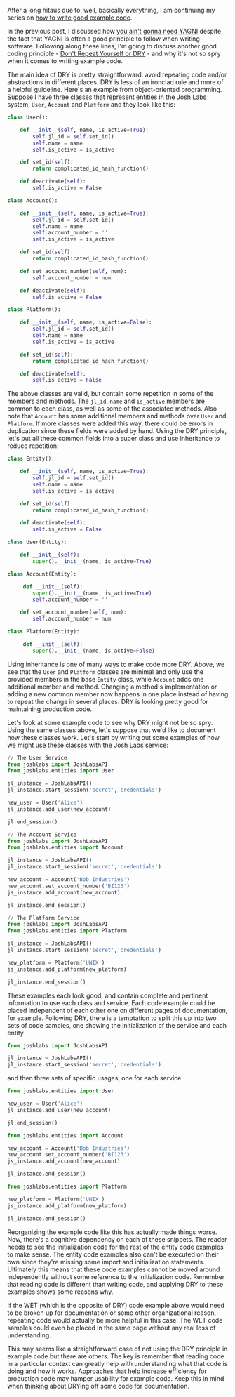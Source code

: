 After a long hitaus due to, well, basically everything, I am continuing my series on [how to write good example code](https://simplythetest.tumblr.com/post/612302779439087616/writing-example-code-a-series). 

In the previous post, I discussed how [you ain't gonna need YAGNI](https://simplythetest.tumblr.com/post/615769806536327168/writing-example-code-you-aint-gonna-need-yagni) despite the fact that YAGNI is often a good principle to follow when writing software. Following along these lines, I'm going to discuss another good coding principle - [Don't Repeat Yourself or DRY](https://en.wikipedia.org/wiki/Don%27t_repeat_yourself) - and why it's not so spry when it comes to writing example code. 

The main idea of DRY is pretty straightforward: avoid repeating code and/or abstractions in different places. DRY is less of an ironclad rule and more of a helpful guideline. Here's an example from object-oriented programming. Suppose I have three classes that represent entities in the Josh Labs system, `User`, `Account` and `Platform` and they look like this:

```python
class User():

    def __init__(self, name, is_active=True):
        self.jl_id = self.set_id()
        self.name = name
        self.is_active = is_active

    def set_id(self):
        return complicated_id_hash_function()

    def deactivate(self):
        self.is_active = False

class Account():

    def __init__(self, name, is_active=True):
        self.jl_id = self.set_id()
        self.name = name
        self.account_number = ''
        self.is_active = is_active

    def set_id(self):
        return complicated_id_hash_function()

    def set_account_number(self, num):
        self.account_number = num

    def deactivate(self):
        self.is_active = False

class Platform():

    def __init__(self, name, is_active=False):
        self.jl_id = self.set_id()
        self.name = name
        self.is_active = is_active

    def set_id(self):
        return complicated_id_hash_function()

    def deactivate(self):
        self.is_active = False
```

The above classes are valid, but contain some repetition in some of the members and methods. The `jl_id`, `name` and `is_active` members are common to each class, as well as some of the associated methods. Also note that `Account` has some additional members and methods over `User` and `Platform`. If more classes were added this way, there could be errors in duplication since these fields were added by hand. Using the DRY principle, let's put all these common fields into a super class and use inheritance to reduce repetition: 

```python
class Entity():

    def __init__(self, name, is_active=True):
        self.jl_id = self.set_id()
        self.name = name
        self.is_active = is_active

    def set_id(self):
        return complicated_id_hash_function()

    def deactivate(self):
        self.is_active = False

class User(Entity):

    def __init__(self):
        super().__init__(name, is_active=True)

class Account(Entity):

     def __init__(self):
        super().__init__(name, is_active=True)
        self.account_number = ''

    def set_account_number(self, num):
        self.account_number = num

class Platform(Entity):

     def __init__(self):
        super().__init__(name, is_active=False)
```

Using inheritance is one of many ways to make code more DRY. Above, we see that the `User` and `Platform` classes are minimal and only use the provided members in the base `Entity` class, while `Account` adds one additional member and method. Changing a method's implementation or adding a new common member now happens in one place instead of having to repeat the change in several places. DRY is looking pretty good for maintaining production code.

Let's look at some example code to see why DRY might not be so spry. Using the same classes above, let's suppose that we'd like to document how these classes work. Let's start by writing out some examples of how we might use these classes with the Josh Labs service:

```python
// The User Service
from joshlabs import JoshLabsAPI
from joshlabs.entities import User

jl_instance = JoshLabsAPI()
jl_instance.start_session('secret','credentials')

new_user = User('Alice')
jl_instance.add_user(new_account)

jl.end_session()
```

```python
// The Account Service
from joshlabs import JoshLabsAPI
from joshlabs.entities import Account

jl_instance = JoshLabsAPI()
jl_instance.start_session('secret','credentials')

new_account = Account('Bob Industries')
new_account.set_account_number('BI123')
js_instance.add_account(new_account)

jl_instance.end_session()
```

```python
// The Platform Service
from joshlabs import JoshLabsAPI
from joshlabs.entities import Platform

jl_instance = JoshLabsAPI()
jl_instance.start_session('secret','credentials')

new_platform = Platform('UNIX')
js_instance.add_platform(new_platform)

jl_instance.end_session()
```

These examples each look good, and contain complete and pertinent information to use each class and service. Each code example could be placed independent of each other one on different pages of documentation, for example. Following DRY, there is a temptation to split this up into two sets of code samples, one showing the initialization of the service and each entity

```python
from joshlabs import JoshLabsAPI

jl_instance = JoshLabsAPI()
jl_instance.start_session('secret','credentials')
```

and then three sets of specific usages, one for each service

```python
from joshlabs.entities import User

new_user = User('Alice')
jl_instance.add_user(new_account)

jl.end_session()
```

```python
from joshlabs.entities import Account

new_account = Account('Bob Industries')
new_account.set_account_number('BI123')
js_instance.add_account(new_account)

jl_instance.end_session()
```

```python
from joshlabs.entities import Platform

new_platform = Platform('UNIX')
js_instance.add_platform(new_platform)

jl_instance.end_session()
```

Reorganizing the example code like this has actually made things worse. Now, there's a cognitive dependency on each of these snippets. The reader needs to see the initialization code for the rest of the entity code examples to make sense. The entity code examples also can't be executed on their own since they're missing some import and initialization statements. Ultimately this means that these code examples cannot be moved around independently without some reference to the initialization code. Remember that reading code is different than writing code, and applying DRY to these examples shows some reasons why.

If the WET (which is the opposite of DRY) code example above would need to be broken up for documentation or some other organizational reason, repeating code would actually be more helpful in this case. The WET code samples could even be placed in the same page without any real loss of understanding. 

This may seems like a straightforward case of not using the DRY principle in example code but there are others. The key is remember that reading code in a particular context can greatly help with understanding what that code is doing and how it works. Approaches that help increase efficiency for production code may hamper usability for example code. Keep this in mind when thinking about DRYing off some code for documentation.